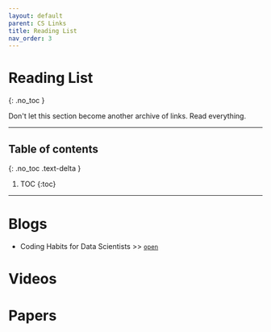 ```yaml
---
layout: default
parent: CS Links
title: Reading List
nav_order: 3
---
```


#  Reading List
{: .no_toc }

Don't let this section become another archive of links. Read everything.

---

## Table of contents
{: .no_toc .text-delta }

1. TOC
{:toc}

---

# Blogs

- Coding Habits for Data Scientists >> [`open`](https://www.thoughtworks.com/en-us/insights/blog/coding-habits-data-scientists)

# Videos

# Papers
